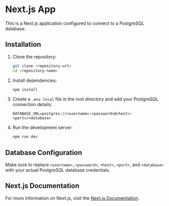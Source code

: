 # Next.js App

This is a Next.js application configured to connect to a PostgreSQL database.

## Installation

1. Clone the repository:
   ```bash
   git clone <repository-url>
   cd <repository-name>
   ```

2. Install dependencies:
   ```bash
   npm install
   ```

3. Create a `.env.local` file in the root directory and add your PostgreSQL connection details:
   ```env
   DATABASE_URL=postgres://<username>:<password>@<host>:<port>/<database>
   ```

4. Run the development server:
   ```bash
   npm run dev
   ```

## Database Configuration

Make sure to replace `<username>`, `<password>`, `<host>`, `<port>`, and `<database>` with your actual PostgreSQL database credentials.

## Next.js Documentation

For more information on Next.js, visit the [Next.js Documentation](https://nextjs.org/docs).
